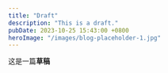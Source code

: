 ```yaml
---
title: "Draft"
description: "This is a draft."
pubDate: 2023-10-25 15:43:00 +0800
heroImage: "/images/blog-placeholder-1.jpg"
---
```


这是一篇**草稿**
